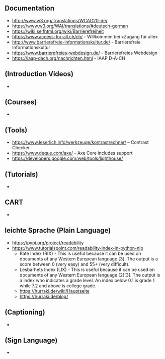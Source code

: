 ## Documentation
* http://www.w3.org/Translations/WCAG20-de/
* https://www.w3.org/WAI/translations/#deutsch-german
* https://wiki.selfhtml.org/wiki/Barrierefreiheit
* https://www.access-for-all.ch/ch/ - Willkommen bei «Zugang für alle»
* http://www.barrierefreie-informationskultur.de/ - Barrierefreie Informationskultur
* https://www.barrierefreies-webdesign.de/ - Barrierefreies Webdesign
* https://iaap-dach.org/nachrichten.html - IAAP D-A-CH


## (Introduction Videos)
* 

## (Courses)
*

## (Tools)
* https://www.leserlich.info/werkzeuge/kontrastrechner/ – Contrast Checker
* https://www.deque.com/axe/ - Axe Core includes support
* https://developers.google.com/web/tools/lighthouse/

## (Tutorials)
* 

## CART
*

## leichte Sprache (Plain Language)
* https://pypi.org/project/readability
* https://www.tutorialspoint.com/readability-index-in-python-nlp
  * Rate Index (RIX) - This is useful because it can be used on documents of any Western European language [3]. The output is a score between 0 (very easy) and 55+ (very difficult).
  * Lesbarhets Index (LIX) - This is useful because it can be used on documents of any Western European language [2][3]. The output is a index who indicates a grade level. An index below 0.1 is grade 1 while 7.2 and above is college grade.
  * https://hurraki.de/wiki/Hauptseite
  * https://hurraki.de/blog/

## (Captioning)
*

## (Sign Language)
*
